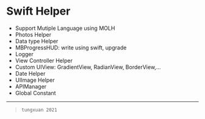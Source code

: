Swift Helper
===

* Support Mutiple Language using MOLH
* Photos Helper
* Data type Helper
* MBProgressHUD: write using swift, upgrade
* Logger
* View Controller Helper
* Custom UIView: GradientView, RadianView, BorderView,...
* Date Helper
* UIImage Helper
* APIManager
* Global Constant

---
> `tungxuan 2021`
